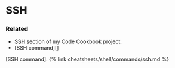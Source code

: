 # SSH

### Related

- [SSH](https://michaelcurrin.github.io/code-cookbook/recipes/shell/ssh/) section of my Code Cookbook project.
- [SSH command][]

[SSH command]: {% link cheatsheets/shell/commands/ssh.md %}
